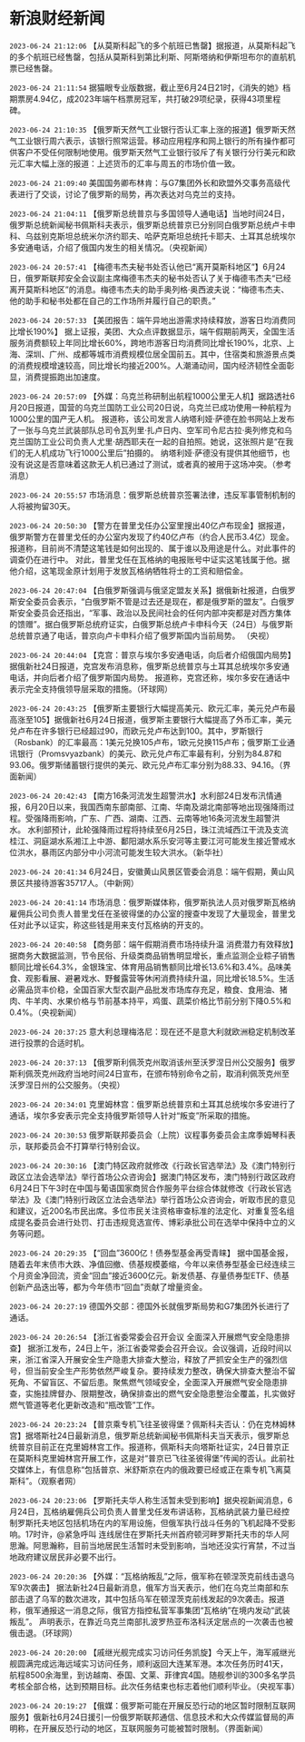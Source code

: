 # 新浪财经新闻
`2023-06-24 21:12:06` 【从莫斯科起飞的多个航班已售罄】据报道，从莫斯科起飞的多个航班已经售罄，包括从莫斯科到第比利斯、阿斯塔纳和伊斯坦布尔的直航机票已经售罄。

`2023-06-24 21:11:54` 据猫眼专业版数据，截止至6月24日21时，《消失的她》档期票房4.94亿，成2023年端午档票房冠军，共打破29项纪录，获得43项里程碑。

`2023-06-24 21:10:35` 【俄罗斯天然气工业银行否认汇率上涨的报道】俄罗斯天然气工业银行周六表示，该银行照常运营。移动应用程序和网上银行的所有操作都可供客户不受任何限制地使用。俄罗斯天然气工业银行驳斥了有关银行分行美元和欧元汇率大幅上涨的报道：上述货币的汇率与周五的市场价值一致。

`2023-06-24 21:09:40` 美国国务卿布林肯：与G7集团外长和欧盟外交事务高级代表进行了交谈，讨论了俄罗斯的局势，再次表达对乌克兰的支持。

`2023-06-24 21:04:11` 【俄罗斯总统普京与多国领导人通电话】当地时间24日，俄罗斯总统新闻秘书佩斯科夫表示，俄罗斯总统普京已分别同白俄罗斯总统卢卡申科、乌兹别克斯坦总统米尔济约耶夫、哈萨克斯坦总统托卡耶夫、土耳其总统埃尔多安通电话，介绍了俄国内发生的相关情况。（央视新闻）

`2023-06-24 20:57:41` 【梅德韦杰夫秘书处否认他已“离开莫斯科地区”】6月24日，俄罗斯联邦安全会议副主席梅德韦杰夫的秘书处否认了关于梅德韦杰夫“已经离开莫斯科地区”的消息。梅德韦杰夫的助手奥列格·奥西波夫说：“梅德韦杰夫、他的助手和秘书处都在自己的工作场所并履行自己的职责。”

`2023-06-24 20:57:33` 【美团报告：端午异地出游需求持续释放，游客日均消费同比增长190%】 据上证报，美团、大众点评数据显示，端午假期前两天，全国生活服务消费额较上年同比增长60%，跨地市游客日均消费同比增长190%，北京、上海、深圳、广州、成都等城市消费规模位居全国前五。其中，住宿类和旅游景点类的消费规模增速较高，同比增长均接近200%。人潮涌动间，国内经济韧性全面彰显，消费提振跑出加速度。

`2023-06-24 20:57:09` 【外媒：乌克兰称研制出航程1000公里无人机】据路透社6月20日报道，国营的乌克兰国防工业公司20日说，乌克兰已成功使用一种航程为1000公里的国产无人机。 报道称，该公司发言人纳塔利娅·萨德在脸书网站上发布了一张与乌克兰武装部队总司令瓦列里·扎卢日内、空军司令尼古拉·奥列修克和乌克兰国防工业公司负责人尤里·胡西耶夫在一起的自拍照。她说，这张照片是“在我们的无人机成功飞行1000公里后”拍摄的。 纳塔利娅·萨德没有提供其他细节，也没有说这是否意味着这款无人机已通过了测试，或者真的被用于这场冲突。（参考消息）

`2023-06-24 20:55:57` 市场消息：俄罗斯总统普京签署法律，违反军事管制机制的人将被拘留30天。

`2023-06-24 20:50:30` 【警方在普里戈任办公室里搜出40亿卢布现金】据报道，俄罗斯警方在普里戈任的办公室内发现了约40亿卢布（约合人民币3.4亿）现金。 报道称，目前尚不清楚这笔钱是如何出现的、属于谁以及用途是什么。对此事件的调查仍在进行中。 对此，普里戈任在瓦格纳的电报账号中证实这笔钱属于他。据他介绍，这笔现金原计划用于发放瓦格纳牺牲将士的工资和赔偿金。

`2023-06-24 20:47:04` 【白俄罗斯强调与俄坚定盟友关系】据俄新社报道，白俄罗斯安全委员会表示，“白俄罗斯不管是过去还是现在，都是俄罗斯的盟友”。白俄罗斯安全委员会还指出，“军事、政治以及民间社会的任何内部冲突都是对西方集体的馈赠”。据白俄罗斯总统府证实，白俄罗斯总统卢卡申科今天（24日）与俄罗斯总统普京通了电话，普京向卢卡申科介绍了俄罗斯国内当前局势。 （央视）

`2023-06-24 20:44:04` 【克宫：普京与埃尔多安通电话，向后者介绍俄国内局势】据俄新社24日报道，克宫发布消息称，俄罗斯总统普京与土耳其总统埃尔多安通电话，并向后者介绍了俄罗斯国内局势。 报道称，克宫还称，埃尔多安在通话中表示完全支持俄领导层采取的措施。（环球网）

`2023-06-24 20:43:25` 【俄罗斯主要银行大幅提高美元、欧元汇率，美元兑卢布最高涨至105】据俄新社6月24日报道，俄罗斯主要银行大幅提高了外币汇率，美元兑卢布在许多银行已经超过90，而欧元兑卢布达到100。其中，罗斯银行（Rosbank）的汇率最高：1美元兑换105卢布，1欧元兑换115卢布；俄罗斯工业通讯银行（Promsvyazbank）的美元、欧元兑卢布汇率最有利，分别为84.87和93.06。俄罗斯储蓄银行提供的美元、欧元兑卢布汇率分别为88.33、94.16。（界面新闻）

`2023-06-24 20:42:43` 【南方16条河流发生超警洪水】水利部24日发布汛情通报，6月20日以来，我国西南东部南部、江南、华南及湖北南部等地出现强降雨过程。受强降雨影响，广东、广西、湖南、江西、云南等地16条河流发生超警洪水。 水利部预计，此轮强降雨过程将持续至6月25日，珠江流域西江干流及支流桂江、洞庭湖水系湘江上中游、鄱阳湖水系乐安河等主要江河可能发生接近警戒水位洪水，暴雨区内部分中小河流可能发生较大洪水。（新华社）

`2023-06-24 20:41:34` 6月24日，安徽黄山风景区管委会消息：端午假期，黄山风景区共接待游客35717人。（中新网）

`2023-06-24 20:41:14` 市场消息：俄罗斯媒体称，俄罗斯执法人员对俄罗斯瓦格纳雇佣兵公司负责人普里戈任在圣彼得堡的办公室的搜查中发现了大量现金，普里戈任对此予以证实，称这些钱是用来支付瓦格纳的开支的。

`2023-06-24 20:40:58` 【商务部：端午假期消费市场持续升温 消费潜力有效释放】据商务大数据监测，节令民俗、升级类商品销售明显增长，重点监测企业粽子销售额同比增长64.3%，金银珠宝、体育用品销售额同比增长13.6%和3.4%。品味美食、观影看展、避暑戏水、野餐露营等休闲消费持续升温，同比增长18.5%。生活必需品货丰价稳，全国百家大型农副产品批发市场库存充足，粮食、食用油、猪肉、牛羊肉、水果价格与节前基本持平，鸡蛋、蔬菜价格比节前分别下降0.5%和0.4%。（央视新闻）

`2023-06-24 20:37:25` 意大利总理梅洛尼：现在还不是意大利就欧洲稳定机制改革进行投票的合适时机。

`2023-06-24 20:37:13` 【俄罗斯利佩茨克州取消该州至沃罗涅日州公交服务】俄罗斯利佩茨克州政府当地时间24日宣布，在颁布特别命令之前，取消利佩茨克州至沃罗涅日州的公交服务。（央视）

`2023-06-24 20:34:01` 克里姆林宫：俄罗斯总统普京和土耳其总统埃尔多安进行了通话，埃尔多安表示完全支持俄罗斯领导人针对“叛变”所采取的措施。

`2023-06-24 20:30:53` 俄罗斯联邦委员会（上院）议程事务委员会主席季姆琴科表示，联邦委员会不打算举行特别会议。

`2023-06-24 20:30:16` 【澳门特区政府就修改《行政长官选举法》及《澳门特别行政区立法会选举法》举行首场公众咨询会】据澳门特区发布，澳门特别行政区政府6月24日下午3时在中国与葡语国家商贸合作服务平台综合体就修改《行政长官选举法》及《澳门特别行政区立法会选举法》举行首场公众咨询会，听取市民的意见和建议，近200名市民出席。多位市民关注资格审查标准的法定化、对重复签名组成提名委员会进行处罚、打击违规竞选宣传、博彩承批公司在选举中保持中立的义务等问题。

`2023-06-24 20:29:35` 【“回血”3600亿！债券型基金再受青睐】 据中国基金报，随着去年末债市大跌、净值回撤、债基规模萎缩，今年以来债券型基金已经连续三个月资金净回流，资金“回血”接近3600亿元。新发债基、存量债券型ETF、债基创新产品迭出等，都为今年债市“回血”贡献了增量资金。

`2023-06-24 20:27:19` 德国外交部：德国外长就俄罗斯局势和G7集团外长进行了通话。

`2023-06-24 20:26:54` 【浙江省委常委会召开会议 全面深入开展燃气安全隐患排查】 据浙江发布，24日上午，浙江省委常委会召开会议。会议强调，近段时间以来，浙江省深入开展安全生产隐患大排查大整治，释放了严抓安全生产的强烈信号，但当前安全生产形势依然严峻复杂。要持续发力整改，确保大排查大整治不留死角、不留盲区、不留后患。聚焦燃气领域安全，全面深入开展燃气安全隐患排查，实施挂牌督办、限期整改，确保排查出的燃气安全隐患整治全覆盖，扎实做好燃气管道等老化更新改造和“瓶改管”工作。

`2023-06-24 20:23:24` 【普京乘专机飞往圣彼得堡？佩斯科夫否认：仍在克林姆林宫】据塔斯社24日最新消息，俄罗斯总统新闻秘书佩斯科夫当天表示，俄罗斯总统普京目前正在克里姆林宫工作。报道称，佩斯科夫向塔斯社证实，24日普京正在莫斯科克里姆林宫开展工作，这是对“普京已飞往圣彼得堡”传闻的否认。此前社交媒体上，有信息称“包括普京、米舒斯京在内的俄政要已经或正在乘专机飞离莫斯科”。（观察者网）

`2023-06-24 20:23:06` 【罗斯托夫华人称生活暂未受到影响】据央视新闻消息，6月24日，瓦格纳雇佣兵公司负责人普里戈任发布讲话称，瓦格纳武装力量已经控制罗斯托夫地区包括机场在内的军用设施，但俄军执行战斗任务的飞机起降不受影响。17时许，@紧急呼叫 连线居住在罗斯托夫州首府顿河畔罗斯托夫市的华人阿思瀚。阿思瀚称，目前当地居民生活暂时未受到影响，当地还没实行宵禁，不过当地政府建议居民非必要不出行。

`2023-06-24 20:20:36` 【外媒：“瓦格纳叛乱”之际，俄军称在顿涅茨克前线击退乌军9次袭击】 据法新社24日最新消息，俄军方当天表示，他们在乌克兰南部和东部击退了乌军的数次进攻，其中包括乌军在顿涅茨克前线发起的9次袭击。报道称，俄军通报这一消息之际，俄官方指控私营军事集团“瓦格纳”在境内发动“武装叛乱”。 声明表示，在靠近乌克兰南部扎波罗热亚布洛科沃定居点的一次袭击也被俄击退。（环球网）

`2023-06-24 20:20:00` 【戚继光舰完成实习访问任务凯旋】今天上午，海军戚继光舰圆满完成远海远域实习访问任务，顺利返回大连某军港。本次任务历时41天，航程8500余海里，到访越南、泰国、文莱、菲律宾4国。随舰参训的300多名学员考核全部合格，达到预期目标。此次任务结束也标志着他们顺利毕业。（央视军事）

`2023-06-24 20:19:27` 【俄媒：俄罗斯可能在开展反恐行动的地区暂时限制互联网服务】俄新社6月24日援引一份俄罗斯联邦通信、信息技术和大众传媒监督局的声明称，在开展反恐行动的地区，互联网服务可能被暂时限制。（界面新闻）

